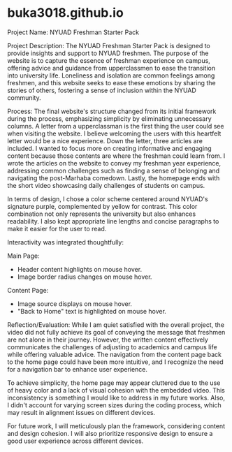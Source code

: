 # buka3018.github.io
Project Name: NYUAD Freshman Starter Pack

Project Description: The NYUAD Freshman Starter Pack is designed to provide insights and support to NYUAD freshmen. The purpose of the website is to capture the essence of freshman experience on campus, offering advice and guidance from upperclassmen to ease the transition into university life. Loneliness and isolation are common feelings among freshmen, and this website seeks to ease these emotions by sharing the stories of others, fostering a sense of inclusion within the NYUAD community.

Process: The final website's structure changed from its initial framework during the process, emphasizing simplicity by eliminating unnecessary columns. A letter from a upperclassman is the first thing the user could see when visiting the website. I believe welcoming the users with this heartfelt letter would be a nice experience. Down the letter, three articles are included. I wanted to focus more on creating informative and engaging content because those contents are where the freshman could learn from. I wrote the articles on the website to convey my freshman year experience, addressing common challenges such as finding a sense of belonging and navigating the post-Marhaba comedown.  Lastly, the homepage ends with the short video showcasing daily challenges of students on campus. 

In terms of design, I chose a color scheme centered around NYUAD's signature purple, complemented by yellow for contrast. This color combination not only represents the university but also enhances readability. I also kept appropriate line lengths and concise paragraphs to make it easier for the user to read.

Interactivity was integrated thoughtfully:

Main Page:

- Header content highlights on mouse hover.
- Image border radius changes on mouse hover.

Content Page:

- Image source displays on mouse hover.
- "Back to Home" text is highlighted on mouse hover.

Reflection/Evaluation: While I am quiet satisfied with the overall project, the video did not fully achieve its goal of conveying the message that freshmen are not alone in their journey. However, the written content effectively communicates the challenges of adjusting to academics and campus life while offering valuable advice. The navigation from the content page back to the home page could have been more intuitive, and I recognize the need for a navigation bar to enhance user experience.

To achieve simplicity, the home page may appear cluttered due to the use of heavy color and a lack of visual cohesion with the embedded video. This inconsistency is something I would like to address in my future works. Also, I didn't account for varying screen sizes during the coding process, which may result in alignment issues on different devices.

For future work, I will meticulously plan the framework, considering content and design cohesion. I will also prioritize responsive design to ensure a good user experience across different devices.
